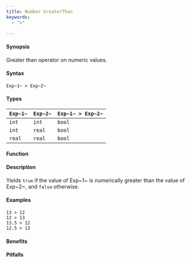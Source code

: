 ```yaml
---
title: Number GreaterThan
keywords:
  - ">"

---
```


#### Synopsis

Greater than operator on numeric values.

#### Syntax

`Exp~1~ > Exp~2~`

#### Types


| `Exp~1~`  |  `Exp~2~` | `Exp~1~ > Exp~2~`   |
| --- | --- | --- |
| `int`      |  `int`     | `bool`                |
| `int`      |  `real`    | `bool`                |
| `real`     |  `real`    | `bool`                |


#### Function

#### Description

Yields `true` if the value of Exp~1~ is numerically greater than the value of Exp~2~, and `false` otherwise.

#### Examples

```rascal-shell
13 > 12
12 > 13
13.5 > 12
12.5 > 13
```

#### Benefits

#### Pitfalls

